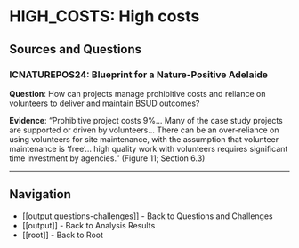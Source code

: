 # HIGH_COSTS: High costs

## Sources and Questions

### ICNATUREPOS24: Blueprint for a Nature-Positive Adelaide

**Question**: How can projects manage prohibitive costs and reliance on volunteers to deliver and maintain BSUD outcomes?

**Evidence**: “Prohibitive project costs 9%... Many of the case study projects are supported or driven by volunteers... There can be an over-reliance on using volunteers for site maintenance, with the assumption that volunteer maintenance is ‘free’... high quality work with volunteers requires significant time investment by agencies.” (Figure 11; Section 6.3)

---

## Navigation

- [[output.questions-challenges]] - Back to Questions and Challenges
- [[output]] - Back to Analysis Results
- [[root]] - Back to Root
